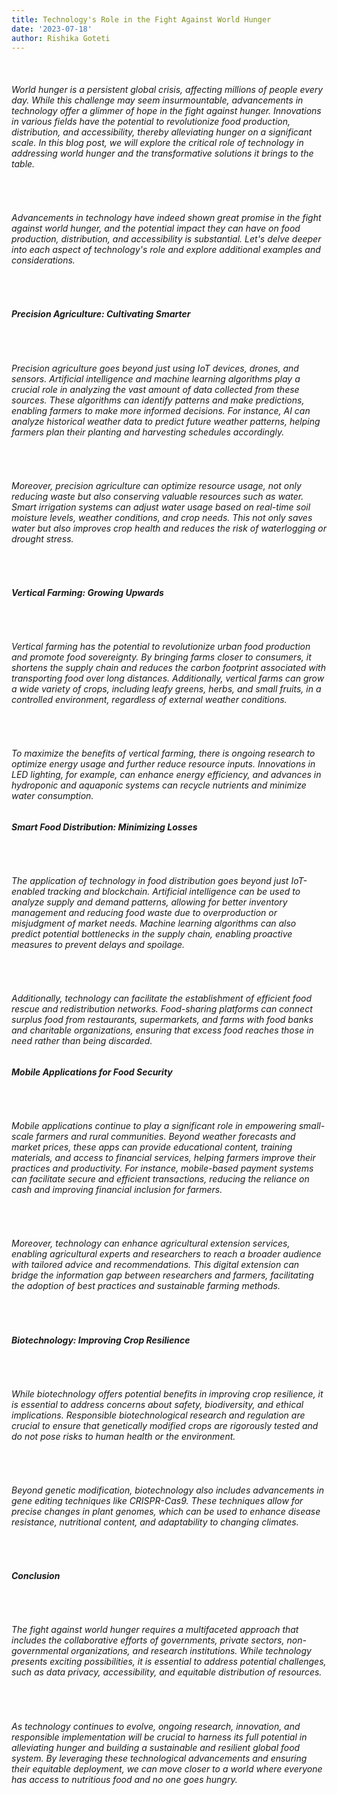 ```yaml
---
title: Technology's Role in the Fight Against World Hunger
date: '2023-07-18'
author: Rishika Goteti
---
```


<br>
<h6>
World hunger is a persistent global crisis, affecting millions of people every day. While this challenge may seem insurmountable, advancements in technology offer a glimmer of hope in the fight against hunger. Innovations in various fields have the potential to revolutionize food production, distribution, and accessibility, thereby alleviating hunger on a significant scale. In this blog post, we will explore the critical role of technology in addressing world hunger and the transformative solutions it brings to the table.
</h6>

<br>

<h6>
Advancements in technology have indeed shown great promise in the fight against world hunger, and the potential impact they can have on food production, distribution, and accessibility is substantial. Let's delve deeper into each aspect of technology's role and explore additional examples and considerations.
</h6>

<br>
<h6>
<b>Precision Agriculture: Cultivating Smarter
<br>

</h6>
<br>
<h6>
Precision agriculture goes beyond just using IoT devices, drones, and sensors. Artificial intelligence and machine learning algorithms play a crucial role in analyzing the vast amount of data collected from these sources. These algorithms can identify patterns and make predictions, enabling farmers to make more informed decisions. For instance, AI can analyze historical weather data to predict future weather patterns, helping farmers plan their planting and harvesting schedules accordingly.

</h6>
<br>
<h6>
Moreover, precision agriculture can optimize resource usage, not only reducing waste but also conserving valuable resources such as water. Smart irrigation systems can adjust water usage based on real-time soil moisture levels, weather conditions, and crop needs. This not only saves water but also improves crop health and reduces the risk of waterlogging or drought stress.
</h6>

<br>
<h6>
<b>Vertical Farming: Growing Upwards
<br>
</h6>

<br>
<h6>
Vertical farming has the potential to revolutionize urban food production and promote food sovereignty. By bringing farms closer to consumers, it shortens the supply chain and reduces the carbon footprint associated with transporting food over long distances. Additionally, vertical farms can grow a wide variety of crops, including leafy greens, herbs, and small fruits, in a controlled environment, regardless of external weather conditions.
</h6>

<br>
<h6>
To maximize the benefits of vertical farming, there is ongoing research to optimize energy usage and further reduce resource inputs. Innovations in LED lighting, for example, can enhance energy efficiency, and advances in hydroponic and aquaponic systems can recycle nutrients and minimize water consumption.

</h6>

<h6>
<b>Smart Food Distribution: Minimizing Losses
<br>
</h6>
<br>
<h6>
The application of technology in food distribution goes beyond just IoT-enabled tracking and blockchain. Artificial intelligence can be used to analyze supply and demand patterns, allowing for better inventory management and reducing food waste due to overproduction or misjudgment of market needs. Machine learning algorithms can also predict potential bottlenecks in the supply chain, enabling proactive measures to prevent delays and spoilage.
</h6>

<br>
<h6>
Additionally, technology can facilitate the establishment of efficient food rescue and redistribution networks. Food-sharing platforms can connect surplus food from restaurants, supermarkets, and farms with food banks and charitable organizations, ensuring that excess food reaches those in need rather than being discarded.
</h6>

<h6>
<b>Mobile Applications for Food Security
<br>
</h6>

<br>
<h6>
Mobile applications continue to play a significant role in empowering small-scale farmers and rural communities. Beyond weather forecasts and market prices, these apps can provide educational content, training materials, and access to financial services, helping farmers improve their practices and productivity. For instance, mobile-based payment systems can facilitate secure and efficient transactions, reducing the reliance on cash and improving financial inclusion for farmers.

</h6>

<br>
<h6>
Moreover, technology can enhance agricultural extension services, enabling agricultural experts and researchers to reach a broader audience with tailored advice and recommendations. This digital extension can bridge the information gap between researchers and farmers, facilitating the adoption of best practices and sustainable farming methods.
</h6>

<br>
<h6>
<b>Biotechnology: Improving Crop Resilience
</h6>

<br>
<h6>
While biotechnology offers potential benefits in improving crop resilience, it is essential to address concerns about safety, biodiversity, and ethical implications. Responsible biotechnological research and regulation are crucial to ensure that genetically modified crops are rigorously tested and do not pose risks to human health or the environment.
</h6>

<br>
<h6>
Beyond genetic modification, biotechnology also includes advancements in gene editing techniques like CRISPR-Cas9. These techniques allow for precise changes in plant genomes, which can be used to enhance disease resistance, nutritional content, and adaptability to changing climates.
</h6>

<br>
<h6>
<b>Conclusion
</h6>

<br>
<h6>
The fight against world hunger requires a multifaceted approach that includes the collaborative efforts of governments, private sectors, non-governmental organizations, and research institutions. While technology presents exciting possibilities, it is essential to address potential challenges, such as data privacy, accessibility, and equitable distribution of resources.
</h6>

<br>
<h6>
As technology continues to evolve, ongoing research, innovation, and responsible implementation will be crucial to harness its full potential in alleviating hunger and building a sustainable and resilient global food system. By leveraging these technological advancements and ensuring their equitable deployment, we can move closer to a world where everyone has access to nutritious food and no one goes hungry.

</h6>
